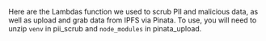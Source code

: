 Here are the Lambdas function we used to scrub PII and malicious data, as well as upload and grab data from IPFS via Pinata. To use, you will need to unzip `venv` in pii_scrub and `node_modules` in pinata_upload.
